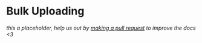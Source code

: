 # Bulk Uploading

<div class="big-emphasis" markdown="1">

*this a placeholder, help us out by [making a pull request](../develop/contributing.md)
to improve the docs <3*

</div>